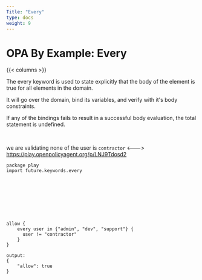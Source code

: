 ```yaml
---
Title: "Every"
type: docs
weight: 9
---
```


# OPA By Example: Every

{{< columns >}}


The every keyword is used to state explicitly that the body of the element is true for all elements in the domain. 

It will go over the domain, bind its variables, and verify with it's body constraints. 

If any of the bindings fails to result in a successful body evaluation, the total statement is undefined.

<br>

we are validating none of the user is `contractor`
<--->
https://play.openpolicyagent.org/p/LNJ9Tdosd2

```
package play
import future.keywords.every









allow {
    every user in {"admin", "dev", "support"} {
      user != "contractor" 
    } 
}
```
```
output:
{
    "allow": true
}
```